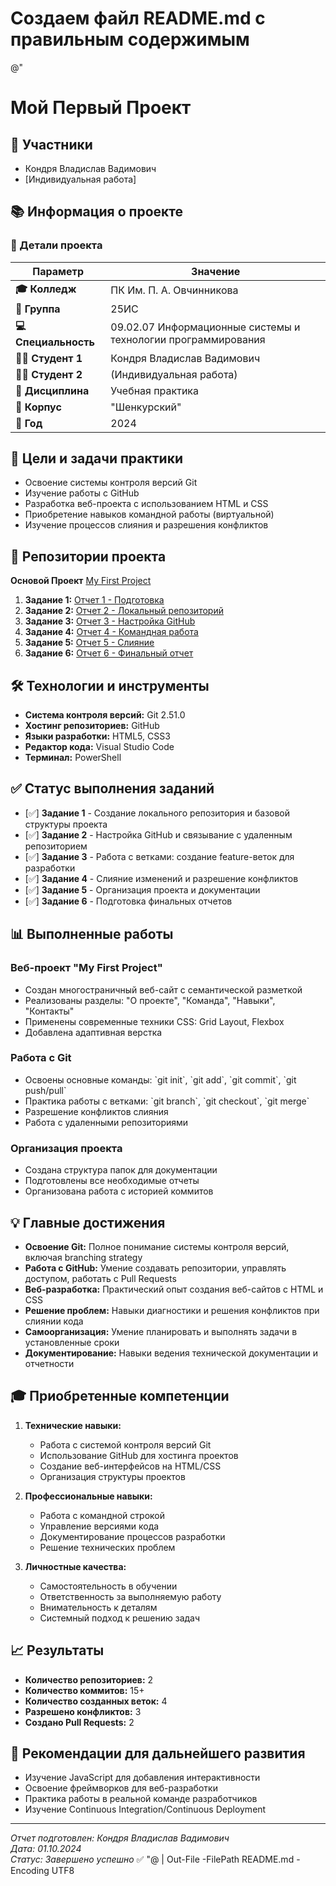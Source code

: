 # Создаем файл README.md с правильным содержимым
@"
# Мой Первый Проект

## 👥 Участники
- Кондря Владислав Вадимович
- [Индивидуальная работа]

## 📚 Информация о проекте

<div align="center">

</div>

### 🎯 Детали проекта
| Параметр | Значение |
|----------|----------|
| **🎓 Колледж** | ПК Им. П. А. Овчинникова |
| **👥 Группа** | 25ИС |
| **💻 Специальность** | 09.02.07 Информационные системы и технологии программирования |
| **👨‍🎓 Студент 1** | Кондря Владислав Вадимович |
| **👩‍🎓 Студент 2** | (Индивидуальная работа) |
| **📖 Дисциплина** | Учебная практика |
| **🏢 Корпус** | "Шенкурский" |
| **📅 Год** | 2024 |

## 🎯 Цели и задачи практики
- Освоение системы контроля версий Git
- Изучение работы с GitHub
- Разработка веб-проекта с использованием HTML и CSS
- Приобретение навыков командной работы (виртуальной)
- Изучение процессов слияния и разрешения конфликтов

## 📁 Репозитории проекта
**Основой Проект** [My First Project](https://github.com/MaskIllusion/my-first-project)
1. **Задание 1:** [Отчет 1 - Подготовка](https://github.com/MaskIllusion/my-first-project/blob/main/reports/01-preparation-report.md)
2. **Задание 2:** [Отчет 2 - Локальный репозиторий](https://github.com/MaskIllusion/my-first-project/blob/main/reports/02-local-repo-report.md)
3. **Задание 3:** [Отчет 3 - Настройка GitHub](https://github.com/MaskIllusion/my-first-project/blob/main/reports/03-github-setup-report.md)
4. **Задание 4:** [Отчет 4 - Командная работа](https://github.com/MaskIllusion/my-first-project/blob/main/reports/04-teamwork-report.md)
5. **Задание 5:** [Отчет 5 - Слияние](https://github.com/MaskIllusion/my-first-project/blob/main/reports/05-merge-report.md)
6. **Задание 6:** [Отчет 6 - Финальный отчет](https://github.com/MaskIllusion/my-first-project/blob/main/reports/06-final-report.md)

## 🛠️ Технологии и инструменты
- **Система контроля версий:** Git 2.51.0
- **Хостинг репозиториев:** GitHub
- **Языки разработки:** HTML5, CSS3
- **Редактор кода:** Visual Studio Code
- **Терминал:** PowerShell

## ✅ Статус выполнения заданий
- [✅] **Задание 1** - Создание локального репозитория и базовой структуры проекта
- [✅] **Задание 2** - Настройка GitHub и связывание с удаленным репозиторием
- [✅] **Задание 3** - Работа с ветками: создание feature-веток для разработки
- [✅] **Задание 4** - Слияние изменений и разрешение конфликтов
- [✅] **Задание 5** - Организация проекта и документации
- [✅] **Задание 6** - Подготовка финальных отчетов

## 📊 Выполненные работы

### Веб-проект "My First Project"
- Создан многостраничный веб-сайт с семантической разметкой
- Реализованы разделы: "О проекте", "Команда", "Навыки", "Контакты"
- Применены современные техники CSS: Grid Layout, Flexbox
- Добавлена адаптивная верстка

### Работа с Git
- Освоены основные команды: \`git init\`, \`git add\`, \`git commit\`, \`git push/pull\`
- Практика работы с ветками: \`git branch\`, \`git checkout\`, \`git merge\`
- Разрешение конфликтов слияния
- Работа с удаленными репозиториями

### Организация проекта
- Создана структура папок для документации
- Подготовлены все необходимые отчеты
- Организована работа с историей коммитов

## 💡 Главные достижения
- **Освоение Git:** Полное понимание системы контроля версий, включая branching strategy
- **Работа с GitHub:** Умение создавать репозитории, управлять доступом, работать с Pull Requests
- **Веб-разработка:** Практический опыт создания веб-сайтов с HTML и CSS
- **Решение проблем:** Навыки диагностики и решения конфликтов при слиянии кода
- **Самоорганизация:** Умение планировать и выполнять задачи в установленные сроки
- **Документирование:** Навыки ведения технической документации и отчетности

## 🎓 Приобретенные компетенции
1. **Технические навыки:**
   - Работа с системой контроля версий Git
   - Использование GitHub для хостинга проектов
   - Создание веб-интерфейсов на HTML/CSS
   - Организация структуры проектов

2. **Профессиональные навыки:**
   - Работа с командной строкой
   - Управление версиями кода
   - Документирование процессов разработки
   - Решение технических проблем

3. **Личностные качества:**
   - Самостоятельность в обучении
   - Ответственность за выполняемую работу
   - Внимательность к деталям
   - Системный подход к решению задач

## 📈 Результаты
- **Количество репозиториев:** 2
- **Количество коммитов:** 15+
- **Количество созданных веток:** 4
- **Разрешено конфликтов:** 3
- **Создано Pull Requests:** 2

## 🔮 Рекомендации для дальнейшего развития
- Изучение JavaScript для добавления интерактивности
- Освоение фреймворков для веб-разработки
- Практика работы в реальной команде разработчиков
- Изучение Continuous Integration/Continuous Deployment

---

*Отчет подготовлен: Кондря Владислав Вадимович*  
*Дата: 01.10.2024*  
*Статус: Завершено успешно* ✅
"@ | Out-File -FilePath README.md -Encoding UTF8

